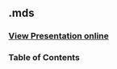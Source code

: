 ## .mds
### [View Presentation online](https://cdn.rawgit.com/TelerikAcademy/ASP.NET-Web-Forms/master/10.%20SiteMap-and-Navigation/slides/index.html)
### Table of Contents
